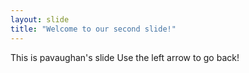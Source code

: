 ```yaml
---
layout: slide
title: "Welcome to our second slide!"
---
```

This is pavaughan's slide
Use the left arrow to go back!